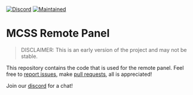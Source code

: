[![Discord](https://img.shields.io/discord/335560186930659328?label=Discord)](https://mcserversoft.com/discord)
[![Maintained](https://img.shields.io/maintenance/yes/2022)](https://github.com/mcserversoft/RemotePanel)

# MCSS Remote Panel

> DISCLAIMER: This is an early version of the project and may not be stable.

This repository contains the code that is used for the remote panel. Feel free to [report issues](https://github.com/stefmmm/MCSS-Panel/issues), make [pull requests](https://github.com/mcserversoft/RemotePanel/pulls), all is appreciated!

Join our [discord](https://mcserversoft.com/discord) for a chat!
